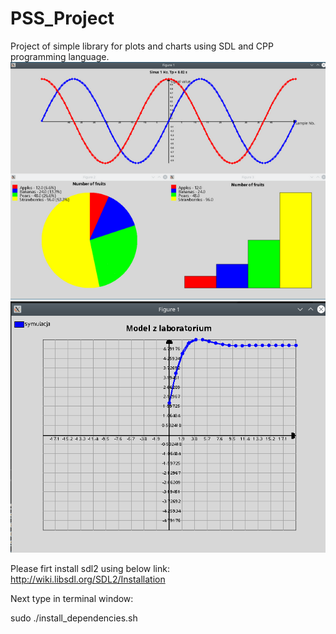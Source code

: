 # PSS_Project

Project of simple library for plots and charts using SDL and CPP programming language.
![alt text](https://github.com/mich-kacz/Cpp_plots-charts/blob/master/doc/wieleOkien.png?raw=true)
![alt text](https://github.com/mich-kacz/Cpp_plots-charts/blob/master/doc/testDlaStruktury.png?raw=true)


Please firt install sdl2 using below link:
http://wiki.libsdl.org/SDL2/Installation

Next type in terminal window:

sudo ./install_dependencies.sh



